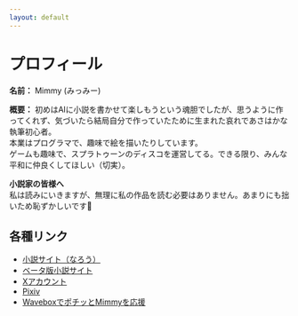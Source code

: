 ```yaml
---
layout: default
---
```


# プロフィール

**名前：** Mimmy (みっみー)

**概要：**
初めはAIに小説を書かせて楽しもうという魂胆でしたが、思うように作ってくれず、気づいたら結局自分で作っていたために生まれた哀れであさはかな執筆初心者。  
本業はプログラマで、趣味で絵を描いたりしています。  
ゲームも趣味で、スプラトゥーンのディスコを運営してる。できる限り、みんな平和に仲良くしてほしい（切実）。  

**小説家の皆様へ**  
私は読みにいきますが、無理に私の作品を読む必要はありません。あまりにも拙いため恥ずかしいです🥺  

## 各種リンク

*   [小説サイト（なろう）](https://ncode.syosetu.com/n0495kv/)
*   [ベータ版小説サイト](https://mikakoworld.github.io/unison-gate-beta/)
*   [Xアカウント](https://x.com/Mimmy_novel)
*   [Pixiv](https://www.pixiv.net/users/119620745)
*   [WaveboxでポチッとMimmyを応援](https://wavebox.me/wave/1kxjilaqqlp136ew/)
